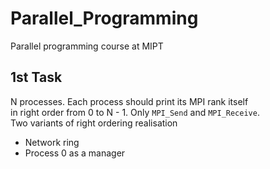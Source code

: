 # Parallel_Programming
Parallel programming course at MIPT
## 1st Task
N processes. Each process should print its MPI rank itself  
in right order from 0 to N - 1. Only `MPI_Send` and `MPI_Receive`.  
Two variants of right ordering realisation
- Network ring  
- Process 0 as a manager  
